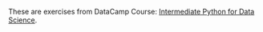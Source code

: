 These are exercises from DataCamp Course: [Intermediate Python for Data Science](https://www.datacamp.com/courses/intermediate-python-for-data-science).

